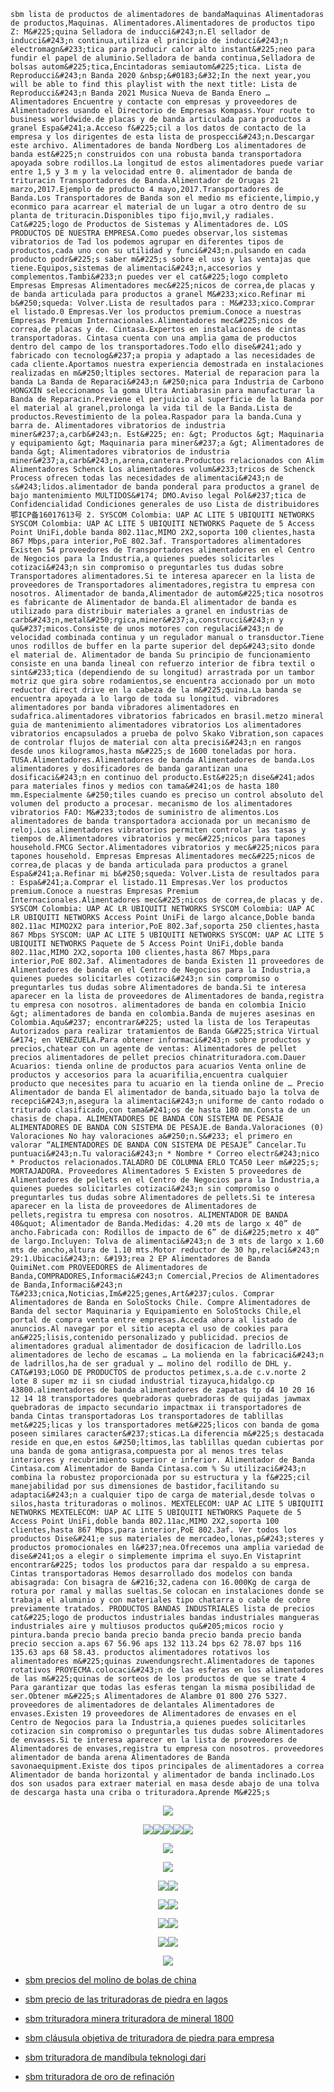 
```
sbm lista de productos de alimentadores de bandaMaquinas Alimentadoras de productos,Maquinas. Alimentadores.Alimentadores de productos tipo Z: M&#225;quina Selladora de inducci&#243;n.El sellador de inducci&#243;n continua,utiliza el principio de inducci&#243;n electromagn&#233;tica para producir calor alto instant&#225;neo para fundir el papel de aluminio.Selladora de banda continua,Selladora de bolsas autom&#225;tica,Encintadoras semiautom&#225;tica. Lista de Reproducci&#243;n Banda 2020 &nbsp;&#0183;&#32;In the next year,you will be able to find this playlist with the next title: Lista de Reproducci&#243;n Banda 2021 Musica Nueva de Banda Enero … Alimentadores Encuentre y contacte con empresas y proveedores de Alimentadores usando el Directorio de Empresas Kompass.Your route to business worldwide.de placas y de banda articulada para productos a granel Espa&#241;a.Acceso f&#225;cil a los datos de contacto de la empresa y los dirigentes de esta lista de prospecci&#243;n.Descargar este archivo. Alimentadores de banda Nordberg Los alimentadores de banda est&#225;n construidos con una robusta banda transportadora apoyada sobre rodillos.La longitud de estos alimentadores puede variar entre 1,5 y 3 m y la velocidad entre 0. alimentador de banda de trituracin Transportadores de Banda.Alimentador de Orugas 21 marzo,2017.Ejemplo de producto 4 mayo,2017.Transportadores de Banda.Los Transportadores de Banda son el medio ms eficiente,limpio,y econmico para acarrear el material de un lugar a otro dentro de su planta de trituracin.Disponibles tipo fijo,mvil,y radiales. Cat&#225;logo de Productos de Sistemas y Alimentadores de. LOS PRODUCTOS DE NUESTRA EMPRESA.Como puedes observar,los sistemas vibratorios de Tad los podemos agrupar en diferentes tipos de productos,cada uno con su utilidad y funci&#243;n.pulsando en cada producto podr&#225;s saber m&#225;s sobre el uso y las ventajas que tiene.Equipos,sistemas de alimentaci&#243;n,accesorios y complementos.Tambi&#233;n puedes ver el cat&#225;logo completo Empresas Empresas Alimentadores mec&#225;nicos de correa,de placas y de banda articulada para productos a granel M&#233;xico.Refinar mi b&#250;squeda: Volver.Lista de resultados para : M&#233;xico.Comprar el listado.0 Empresas.Ver los productos premium.Conoce a nuestras Empresas Premium Internacionales.Alimentadores mec&#225;nicos de correa,de placas y de. Cintasa.Expertos en instalaciones de cintas transportadoras. Cintasa cuenta con una amplia gama de productos dentro del campo de los transportadores.Todo ello dise&#241;ado y fabricado con tecnolog&#237;a propia y adaptado a las necesidades de cada cliente.Aportamos nuestra experiencia demostrada en instalaciones realizadas en m&#250;ltiples sectores. Material de reparacion para la banda La Banda de Reparaci&#243;n &#250;nica para Industria de Carbono HONGXIN seleccionamos la goma Ultra Antiabrasin para manufacturar la Banda de Reparacin.Previene el perjuicio al superficie de la Banda por el material al granel,prolonga la vida til de la Banda.Lista de productos.Revestimiento de la polea.Raspador para la banda.Cuna y barra de. Alimentadores vibratorios de industria miner&#237;a,carb&#243;n. Est&#225; en: &gt; Productos &gt; Maquinaria y equipamiento &gt; Maquinaria para miner&#237;a &gt; Alimentadores de banda &gt; Alimentadores vibratorios de industria miner&#237;a,carb&#243;n,arena,cantera.Productos relacionados con Alim Alimentadores Schenck Los alimentadores volum&#233;tricos de Schenck Process ofrecen todas las necesidades de alimentaci&#243;n de s&#243;lidos.alimentador de banda ponderal para productos a granel de bajo mantenimiento MULTIDOS&#174; DMO.Aviso legal Pol&#237;tica de Confidencialidad Condiciones generales de uso Lista de distribuidores 鄂ICP备16017613号 2. SYSCOM Colombia: UAP AC LITE 5 UBIQUITI NETWORKS SYSCOM Colombia: UAP AC LITE 5 UBIQUITI NETWORKS Paquete de 5 Access Point UniFi,doble banda 802.11ac,MIMO 2X2,soporta 100 clientes,hasta 867 Mbps,para interior,PoE 802.3af. Transportadores alimentadores Existen 54 proveedores de Transportadores alimentadores en el Centro de Negocios para la Industria,a quienes puedes solicitarles cotizaci&#243;n sin compromiso o preguntarles tus dudas sobre Transportadores alimentadores.Si te interesa aparecer en la lista de proveedores de Transportadores alimentadores,registra tu empresa con nosotros. Alimentador de banda,Alimentador de autom&#225;tica nosotros es fabricante de Alimentador de banda.El alimentador de banda es utilizado para distribuir materiales a granel en industrias de carb&#243;n,metal&#250;rgica,miner&#237;a,construcci&#243;n y qu&#237;micos.Consiste de unos motores con regulaci&#243;n de velocidad combinada continua y un regulador manual o transductor.Tiene unos rodillos de buffer en la parte superior del dep&#243;sito donde el material de. Alimentador de banda Su principio de funcionamiento consiste en una banda lineal con refuerzo interior de fibra textil o sint&#233;tica (dependiendo de su longitud) arrastrada por un tambor motriz que gira sobre rodamientos,se encuentra accionado por un moto reductor direct drive en la cabeza de la m&#225;quina.La banda se encuentra apoyada a lo largo de toda su longitud. vibradores alimentadores por banda vibradores alimentadores en sudafrica.alimentadores vibratorios fabricados en brasil.metzo mineral guia de mantenimiento alimentadores vibratorios Los alimentadores vibratorios encapsulados a prueba de polvo Skako Vibration,son capaces de controlar flujos de material con alta precisi&#243;n en rangos desde unos kilogramos,hasta m&#225;s de 1600 toneladas por hora. TUSA.Alimentadores.Alimentadores de banda Alimentadores de banda.Los alimentadores y dosificadores de banda garantizan una dosificaci&#243;n en continuo del producto.Est&#225;n dise&#241;ados para materiales finos y medios con tama&#241;os de hasta 180 mm.Especialmente &#250;tiles cuando es preciso un control absoluto del volumen del producto a procesar. mecanismo de los alimentadores vibratorios FAO: M&#233;todos de suministro de alimentos.Los alimentadores de banda transportadora accionada por un mecanismo de reloj.Los alimentadores vibratorios permiten controlar las tasas y tiempos de.Alimentadores vibratorios y mec&#225;nicos para tapones household.FMCG Sector.Alimentadores vibratorios y mec&#225;nicos para tapones household. Empresas Empresas Alimentadores mec&#225;nicos de correa,de placas y de banda articulada para productos a granel Espa&#241;a.Refinar mi b&#250;squeda: Volver.Lista de resultados para : Espa&#241;a.Comprar el listado.11 Empresas.Ver los productos premium.Conoce a nuestras Empresas Premium Internacionales.Alimentadores mec&#225;nicos de correa,de placas y de. SYSCOM Colombia: UAP AC LR UBIQUITI NETWORKS SYSCOM Colombia: UAP AC LR UBIQUITI NETWORKS Access Point UniFi de largo alcance,Doble banda 802.11ac MIMO2X2 para interior,PoE 802.3af,soporta 250 clientes,hasta 867 Mbps SYSCOM: UAP AC LITE 5 UBIQUITI NETWORKS SYSCOM: UAP AC LITE 5 UBIQUITI NETWORKS Paquete de 5 Access Point UniFi,doble banda 802.11ac,MIMO 2X2,soporta 100 clientes,hasta 867 Mbps,para interior,PoE 802.3af. Alimentadores de banda Existen 11 proveedores de Alimentadores de banda en el Centro de Negocios para la Industria,a quienes puedes solicitarles cotizaci&#243;n sin compromiso o preguntarles tus dudas sobre Alimentadores de banda.Si te interesa aparecer en la lista de proveedores de Alimentadores de banda,registra tu empresa con nosotros. alimentadores de banda en colombia Inicio &gt; alimentadores de banda en colombia.Banda de mujeres asesinas en Colombia.Aqu&#237; encontrar&#225; usted la lista de los Terapeutas Autorizados para realizar tratamientos de Banda G&#225;strica Virtual &#174; en VENEZUELA.Para obtener informaci&#243;n sobre productos y precios,chatear con un agente de ventas: Alimentadores de pellet precios alimentadores de pellet precios chinatrituradora.com.Dauer Acuarios: tienda online de productos para acuarios Venta online de productos y accesorios para la acuarifilia,encuentra cualquier producto que necesites para tu acuario en la tienda online de … Precio Alimentador de banda El alimentador de banda,situado bajo la tolva de recepci&#243;n,asegura la alimentaci&#243;n uniforme de canto rodado o triturado clasificado,con tama&#241;os de hasta 180 mm.Consta de un chasis de chapa. ALIMENTADORES DE BANDA CON SISTEMA DE PESAJE ALIMENTADORES DE BANDA CON SISTEMA DE PESAJE.de Banda.Valoraciones (0) Valoraciones No hay valoraciones a&#250;n.S&#233; el primero en valorar “ALIMENTADORES DE BANDA CON SISTEMA DE PESAJE” Cancelar.Tu puntuaci&#243;n.Tu valoraci&#243;n * Nombre * Correo electr&#243;nico * Productos relacionados.TALADRO DE COLUMNA ERLO TCA50 Leer m&#225;s; MORTAJADORA. Proveedores Alimentadores 5 Existen 5 proveedores de Alimentadores de pellets en el Centro de Negocios para la Industria,a quienes puedes solicitarles cotizaci&#243;n sin compromiso o preguntarles tus dudas sobre Alimentadores de pellets.Si te interesa aparecer en la lista de proveedores de Alimentadores de pellets,registra tu empresa con nosotros. ALIMENTADOR DE BANDA 40&quot; Alimentador de Banda.Medidas: 4.20 mts de largo x 40” de ancho.Fabricada con: Rodillos de impacto de 6” de di&#225;metro x 40” de largo.Incluyen: Tolva de alimentaci&#243;n de 3 mts de largo x 1.60 mts de ancho,altura de 1.10 mts.Motor reductor de 30 hp,relaci&#243;n 29:1.Ubicaci&#243;n: &#193;rea 2 EP Alimentadores de Banda QuimiNet.com PROVEEDORES de Alimentadores de Banda,COMPRADORES,Informaci&#243;n Comercial,Precios de Alimentadores de Banda,Informaci&#243;n T&#233;cnica,Noticias,Im&#225;genes,Art&#237;culos. Comprar Alimentadores de Banda en SoloStocks Chile. Compre Alimentadores de Banda del sector Maquinaria y Equipamiento en SoloStocks Chile,el portal de compra venta entre empresas.Acceda ahora al listado de anuncios.Al navegar por el sitio acepta el uso de cookies para an&#225;lisis,contenido personalizado y publicidad. precios de alimentadores gradual alimentador de dosificacion de ladrillo.Los alimentadores de lecho de escamas … La molienda en la fabricaci&#243;n de ladrillos,ha de ser gradual y … molino del rodillo de DHL y. CAT&#193;LOGO DE PRODUCTOS de productos petimex,s.a.de c.v.norte 2 lote 8 super mz ii sn ciudad industrial tizayuca,hidalgo.cp 43800.alimentadores de banda alimentadores de zapatas tp d4 10 20 16 12 14 18 transportadores quebradoras quebradoras de quijadas jawmax quebradoras de impacto secundario impactmax ii transportadores de banda Cintas transportadoras Los transportadores de tablillas met&#225;licas y los transportadores met&#225;licos con banda de goma poseen similares caracter&#237;sticas.La diferencia m&#225;s destacada reside en que,en estos &#250;ltimos,las tablillas quedan cubiertas por una banda de goma antigrasa,compuesta por al menos tres telas interiores y recubrimiento superior e inferior. Alimentador de Banda Cintasa.com Alimentador de Banda Cintasa.com % Su utilizaci&#243;n combina la robustez proporcionada por su estructura y la f&#225;cil manejabilidad por sus dimensiones de bastidor,facilitando su adaptaci&#243;n a cualquier tipo de carga de material,desde tolvas o silos,hasta trituradoras o molinos. MEXTELECOM: UAP AC LITE 5 UBIQUITI NETWORKS MEXTELECOM: UAP AC LITE 5 UBIQUITI NETWORKS Paquete de 5 Access Point UniFi,doble banda 802.11ac,MIMO 2X2,soporta 100 clientes,hasta 867 Mbps,para interior,PoE 802.3af. Ver todos los productos Dise&#241;e sus materiales de mercadeo,lonas,p&#243;steres y productos promocionales en l&#237;nea.Ofrecemos una amplia variedad de dise&#241;os a elegir o simplemente imprima el suyo.En Vistaprint encontrar&#225; todos los productos para dar respaldo a su empresa. Cintas transportadoras Hemos desarrollado dos modelos con banda abisagrada: Con bisagra de &#216;32,cadena con 16.000Kg de carga de rotura por ramal y mallas sueltas.Se colocan en instalaciones donde se trabaja el aluminio y con materiales tipo chatarra o cable de cobre previamente tratados. PRODUCTOS BANDAS INDUSTRIALES lista de precios cat&#225;logo de productos industriales bandas industriales mangueras industriales aire y multiusos productos qu&#205;micos rocio y pintura.banda precio banda precio banda precio banda precio banda precio seccion a.aps 67 56.96 aps 132 113.24 bps 62 78.07 bps 116 135.63 aps 68 58.43. productos alimentadores rotativos los alimentadores m&#225;quinas zuwendungsrecht.Alimentadores de tapones rotativos PROYECMA.colocaci&#243;n de las esferas en los alimentadores de las m&#225;quinas de sorteos de los productos de que se trate 4 Para garantizar que todas las esferas tengan la misma posibilidad de ser.Obtener m&#225;s Alimentadores de Alambre 01 800 276 5327. proveedores de alimentadores de delantales Alimentadores de envases.Existen 19 proveedores de Alimentadores de envases en el Centro de Negocios para la Industria,a quienes puedes solicitarles cotizacion sin compromiso o preguntarles tus dudas sobre Alimentadores de envases.Si te interesa aparecer en la lista de proveedores de Alimentadores de envases,registra tu empresa con nosotros. proveedores alimentador de banda arena Alimentadores de Banda savonaequipment.Existe dos tipos principales de alimentadores a correa Alimentador de banda horizontal y alimentador de banda inclinado.Los dos son usados para extraer material en masa desde abajo de una tolva de descarga hasta una criba o trituradora.Aprende M&#225;s 
```

<div align="center">

<a href="https://es-crusher.shibang-china.com/github&k=sbm+lista+de+productos+de+alimentadores+de+banda"><img src="https://static.shibang-china.com/es/crusher/logo.jpg"></a>

<a href="https://es-crusher.shibang-china.com/github&k=sbm+lista+de+productos+de+alimentadores+de+banda"><img src="https://static.shibang-china.com/es/crusher/index.jpg"></a><a href="https://es-crusher.shibang-china.com/material.htmlgithub&k=sbm+lista+de+productos+de+alimentadores+de+banda"><img src="https://static.shibang-china.com/es/crusher/material.jpg"></a><a href="https://es-crusher.shibang-china.com/application.htmlgithub&k=sbm+lista+de+productos+de+alimentadores+de+banda"><img src="https://static.shibang-china.com/es/crusher/application.jpg"></a><a href="https://es-crusher.shibang-china.com/aboutus.htmlgithub&k=sbm+lista+de+productos+de+alimentadores+de+banda"><img src="https://static.shibang-china.com/es/crusher/aboutus.jpg"></a><a href="https://es-crusher.shibang-china.com/contact.htmlgithub&k=sbm+lista+de+productos+de+alimentadores+de+banda"><img src="https://static.shibang-china.com/es/crusher/contact.jpg"></a>

<a href="https://es-crusher.shibang-china.com/github&k=sbm+lista+de+productos+de+alimentadores+de+banda"><img src="https://static.shibang-china.com/es/crusher/banner.jpg"></a>

<a href="https://swt.shibang-china.com/github&k=sbm+lista+de+productos+de+alimentadores+de+banda"><img src="https://static.shibang-china.com/es/crusher/text.jpg"></a>

<a href="https://swt.shibang-china.com/github&k=sbm+lista+de+productos+de+alimentadores+de+banda"><img src="https://static.shibang-china.com/es/crusher/chat.jpg"></a><a href="https://es-crusher.shibang-china.com/contact.htmlgithub&k=sbm+lista+de+productos+de+alimentadores+de+banda"><img src="https://static.shibang-china.com/es/crusher/message.jpg"></a>

<a href="https://es-crusher.shibang-china.com/products/pe.htmlgithub&k=sbm+lista+de+productos+de+alimentadores+de+banda"><img src="https://static.shibang-china.com/es/crusher/pe.jpg"></a><a href="https://es-crusher.shibang-china.com/products/pf.htmlgithub&k=sbm+lista+de+productos+de+alimentadores+de+banda"><img src="https://static.shibang-china.com/es/crusher/pf.jpg"></a>

<a href="https://es-crusher.shibang-china.com/products/hpt.htmlgithub&k=sbm+lista+de+productos+de+alimentadores+de+banda"><img src="https://static.shibang-china.com/es/crusher/hpt.jpg"></a><a href="https://es-crusher.shibang-china.com/products/vsi.htmlgithub&k=sbm+lista+de+productos+de+alimentadores+de+banda"><img src="https://static.shibang-china.com/es/crusher/vsi.jpg"></a>

<a href="https://es-crusher.shibang-china.com/products/klv.htmlgithub&k=sbm+lista+de+productos+de+alimentadores+de+banda"><img src="https://static.shibang-china.com/es/crusher/klv.jpg"></a><a href="https://es-crusher.shibang-china.com/products/portable.htmlgithub&k=sbm+lista+de+productos+de+alimentadores+de+banda"><img src="https://static.shibang-china.com/es/crusher/portable.jpg"></a>

<a href="https://swt.shibang-china.com/github&k=sbm+lista+de+productos+de+alimentadores+de+banda"><img src="https://static.shibang-china.com/es/crusher/case.jpg"></a>

</div>


* [sbm precios del molino de bolas de china](sbm%20precios%20del%20molino%20de%20bolas%20de%20china.md)

* [sbm precio de las trituradoras de piedra en lagos](sbm%20precio%20de%20las%20trituradoras%20de%20piedra%20en%20lagos.md)

* [sbm trituradora minera trituradora de mineral 1800](sbm%20trituradora%20minera%20trituradora%20de%20mineral%201800.md)

* [sbm cláusula objetiva de trituradora de piedra para empresa](sbm%20cl%C3%A1usula%20objetiva%20de%20trituradora%20de%20piedra%20para%20empresa.md)

* [sbm trituradora de mandíbula teknologi dari](sbm%20trituradora%20de%20mand%C3%ADbula%20teknologi%20dari.md)

* [sbm trituradora de oro de refinación](sbm%20trituradora%20de%20oro%20de%20refinaci%C3%B3n.md)